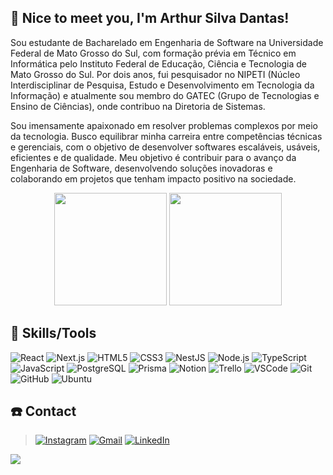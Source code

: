  ## :wave: Nice to meet you, I'm Arthur Silva Dantas!

Sou estudante de Bacharelado em Engenharia de Software na Universidade Federal de Mato Grosso do Sul, com formação prévia em Técnico em Informática pelo Instituto Federal de Educação, Ciência e Tecnologia de Mato Grosso do Sul. Por dois anos, fui pesquisador no NIPETI (Núcleo Interdisciplinar de Pesquisa, Estudo e Desenvolvimento em Tecnologia da Informação) e atualmente sou membro do GATEC (Grupo de Tecnologias e Ensino de Ciências), onde contribuo na Diretoria de Sistemas.

Sou imensamente apaixonado em resolver problemas complexos por meio da tecnologia. Busco equilibrar minha carreira entre competências técnicas e gerenciais, com o objetivo de desenvolver softwares escaláveis, usáveis, eficientes e de qualidade. Meu objetivo é contribuir para o avanço da Engenharia de Software, desenvolvendo soluções inovadoras e colaborando em projetos que tenham impacto positivo na sociedade.

<div align="center">
  <img height="180em" src="https://github-readme-stats-nine-zeta-83.vercel.app/api?username=Arthur-SD15&show_icons=true&theme=radical&include_all_commits=true&count_private=false&bg_color=0d1117&title_color=05ffe2&text_color=ffffff&hide_rank=true&icon_color=ffffff&hide_border=true"/>
 <img height="180em" src="https://github-readme-stats-nine-zeta-83.vercel.app/api/top-langs/?username=Arthur-SD15&layout=compact&langs_count=7&theme=radical&bg_color=0d1117&title_color=05ffe2&text_color=ffffff&icon_color=ffffff&hide_border=true"/>
</div>


## :dart: Skills/Tools

![React](https://img.shields.io/badge/react-%2328232a.svg?style=for-the-badge&logo=react&logoColor=61DAFB)
![Next.js](https://img.shields.io/badge/next.js-%23000000.svg?style=for-the-badge&logo=next.js&logoColor=white)
![HTML5](https://img.shields.io/badge/html5-%23E44D26.svg?style=for-the-badge&logo=html5&logoColor=white)
![CSS3](https://img.shields.io/badge/css3-%231572B6.svg?style=for-the-badge&logo=css3&logoColor=white)
![NestJS](https://img.shields.io/badge/nestjs-%23E0234E.svg?style=for-the-badge&logo=nestjs&logoColor=white)
![Node.js](https://img.shields.io/badge/node.js-%23339933.svg?style=for-the-badge&logo=node.js&logoColor=white)
![TypeScript](https://img.shields.io/badge/typescript-%23007ACC.svg?style=for-the-badge&logo=typescript&logoColor=white)
![JavaScript](https://img.shields.io/badge/javascript-%23323330.svg?style=for-the-badge&logo=javascript&logoColor=%23F7DF1E)
![PostgreSQL](https://img.shields.io/badge/postgresql-%234F5BDB.svg?style=for-the-badge&logo=postgresql&logoColor=white)
![Prisma](https://img.shields.io/badge/prisma-%231572B6.svg?style=for-the-badge&logo=prisma&logoColor=black)
![Notion](https://img.shields.io/badge/notion-%23000000.svg?style=for-the-badge&logo=notion&logoColor=white)
![Trello](https://img.shields.io/badge/Trello-%23026AA7.svg?style=for-the-badge&logo=Trello&logoColor=white)
![VSCode](https://img.shields.io/badge/visual%20studio%20code-%23007ACC.svg?style=for-the-badge&logo=visual-studio-code&logoColor=white)
![Git](https://img.shields.io/badge/git-%23F05032.svg?style=for-the-badge&logo=git&logoColor=white)
![GitHub](https://img.shields.io/badge/github-%23121011.svg?style=for-the-badge&logo=github&logoColor=white)
![Ubuntu](https://img.shields.io/badge/ubuntu-%23E95420.svg?style=for-the-badge&logo=ubuntu&logoColor=white)


## :telephone: Contact

> [![Instagram](https://img.shields.io/badge/-Instagram-%23E4405F?style=for-the-badge&logo=instagram&logoColor=white)](https://www.instagram.com/_arthursilva7/)
> [![Gmail](https://img.shields.io/badge/-Gmail-red?style=for-the-badge&logo=gmail&logoColor=white)](mailto:contato.arthurdantas.dev@gmail.com)
> [![LinkedIn](https://img.shields.io/badge/-LinkedIn-%230077B5?style=for-the-badge&logo=linkedin&logoColor=white)](https://www.linkedin.com/in/arthur-SD15)

![](https://komarev.com/ghpvc/?username=Arthur-SD15&label=📈+You+are+visitor+number&color=green)
